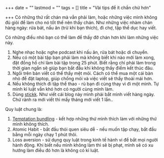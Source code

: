 +++
date = ""
lastmod = ""
tags = []
title = "Vài tips để ít chần chừ hơn"

+++
Có những thứ rất chán mà vẫn phải làm, hoặc những việc mình không đủ giỏi để làm cho nó tốt thế nên thấy chán. Như những việc nhàm chán hàng ngày: rửa bát, nấu ăn (trừ khi bạn thích), đi chợ, tập thể dục hay viết.

Có những điều nhỏ bạn có thể làm để thấy đỡ chán hơn khi làm những việc này.

1. Nghe nhạc hoặc nghe podcast khi nấu ăn, rửa bát hoặc di chuyển.
2. Nếu có một bài tập bạn phải làm mà không biết khi nào mới làm xong, đặt đồng hồ chỉ làm bài tập trong 25 phút. Biết rằng chỉ phải làm trong thời gian ngắn sẽ giúp bạn bắt đầu khi không thấy điểm kết thúc đâu.
3. Ngồi trên bàn viết có thể thấy mệt mỏi. Cách có thể mua một cái bàn nhỏ để đặt laptop, giúp chống mỏi và việc viết sẽ thấy thoải mái hơn.
4. Nếu không thích đi tập thể thao - rủ bạn đi cùng thay vì đi một mình. Tự mình kỉ luật vẫn khó hơn có người cùng mình làm.
5. Dùng [stickk](https://www.stickk.com/). Như viết cái blog này mình phải bắt mình viết hàng ngày. Chứ rảnh ra mới viết thì mấy tháng mới viết 1 lần..

Quy luật chung là:

1. [Temptation bundling](https://jamesclear.com/temptation-bundling) - kết hợp những thứ mình thích làm với những thứ mình không thích.
2. Atomic Habit - bắt đầu thói quen siêu dễ - nếu muốn tập chạy, bắt đầu bằng mỗi ngày chạy 1 phút thôi.
3. Loss aversion - sử dụng quy luật trong kinh tế hành vi để bắt mọi người hành động. Khi biết nếu mình không làm thì sẽ bị phạt, mình sẽ có xu hướng làm điều đó hơn là không có kỉ luật.